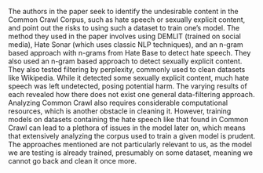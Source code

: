 The authors in the paper seek to identify the undesirable content in the Common Crawl Corpus, such as hate speech or sexually explicit content, and point out the risks to using such a dataset to train one’s model. The method they used in the paper involves using DEMLIT (trained on social media), Hate Sonar (which uses classic NLP techniques), and an n-gram based approach with n-grams from Hate Base to detect hate speech. They also used an n-gram based approach to detect sexually explicit content. They also tested filtering by perplexity, commonly used to clean datasets like Wikipedia. While it detected some sexually explicit content, much hate speech was left undetected, posing potential harm. The varying results of each revealed how there does not exist one general data-filtering approach. Analyzing Common Crawl also requires considerable computational resources, which is another obstacle in cleaning it. However, training models on datasets containing the hate speech like that found in Common Crawl can lead to a plethora of issues in the model later on, which means that extensively analyzing the corpus used to train a given model is prudent. The approaches mentioned are not particularly relevant to us, as the model we are testing is already trained, presumably on some dataset, meaning we cannot go back and clean it once more. 
